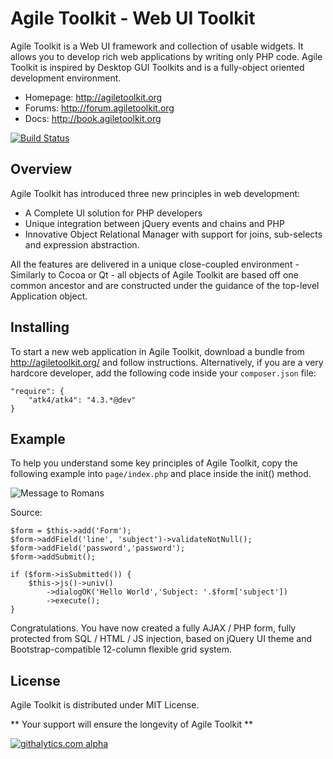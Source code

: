 Agile Toolkit - Web UI Toolkit
====
Agile Toolkit is a Web UI framework and collection of usable widgets. It allows you to develop rich web applications by writing only PHP code. Agile Toolkit is inspired by Desktop GUI Toolkits and is a fully-object oriented development environment.

 * Homepage: http://agiletoolkit.org
 * Forums: http://forum.agiletoolkit.org
 * Docs: http://book.agiletoolkit.org

[![Build Status](https://travis-ci.org/atk4/atk4.png?branch=master)](https://travis-ci.org/atk4/atk4)

Overview
----
Agile Toolkit has introduced three new principles in web development:

 * A Complete UI solution for PHP developers
 * Unique integration between jQuery events and chains and PHP
 * Innovative Object Relational Manager with support for joins, sub-selects and expression abstraction.

All the features are delivered in a unique close-coupled environment - Similarly to Cocoa or Qt - all objects of Agile Toolkit are based off one common ancestor and are constructed under the guidance of the top-level Application object.

Installing
----
To start a new web application in Agile Toolkit, download a bundle from http://agiletoolkit.org/ and follow instructions.
Alternatively, if you are a very hardcore developer, add the following code inside your `composer.json` file:

    "require": {
        "atk4/atk4": "4.3.*@dev"
    }


Example
----
To help you understand some key principles of Agile Toolkit, copy the following example into `page/index.php` and place inside the init() method.

![Message to Romans](doc/message_to_romans.png)

Source:

    $form = $this->add('Form');
    $form->addField('line', 'subject')->validateNotNull();
    $form->addField('password','password');
    $form->addSubmit();
    
    if ($form->isSubmitted()) {
        $this->js()->univ()
            ->dialogOK('Hello World','Subject: '.$form['subject'])
            ->execute();
    }

Congratulations. You have now created a fully AJAX / PHP form, fully protected from SQL / HTML / JS injection, based on jQuery UI theme and Bootstrap-compatible 12-column flexible grid system.


## License

Agile Toolkit is distributed under MIT License.

** Your support will ensure the longevity of Agile Toolkit **

[![githalytics.com alpha](https://cruel-carlota.pagodabox.com/8fd43ffe5d4a0d14183ea27487362660 "githalytics.com")](http://githalytics.com/atk4/atk4)


